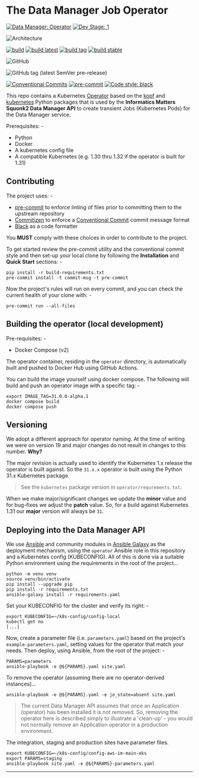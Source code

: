 # The Data Manager Job Operator

[![Data Manager: Operator](https://img.shields.io/badge/squonk2%20data%20manager-job%20operator-000000?labelColor=dc332e)]()
[![Dev Stage: 1](https://img.shields.io/badge/dev%20stage-★☆☆%20%281%29-000000?labelColor=dc332e)](https://github.com/InformaticsMatters/code-repository-development-stages)

![Architecture](https://img.shields.io/badge/architecture-amd64%20%7C%20arm64-lightgrey)

[![build](https://github.com/informaticsmatters/squonk2-data-manager-job-operator/actions/workflows/build.yaml/badge.svg)](https://github.com/informaticsmatters/squonk2-data-manager-job-operator/actions/workflows/build.yaml)
[![build latest](https://github.com/informaticsmatters/squonk2-data-manager-job-operator/actions/workflows/build-latest.yaml/badge.svg)](https://github.com/informaticsmatters/squonk2-data-manager-job-operator/actions/workflows/build-latest.yaml)
[![build tag](https://github.com/informaticsmatters/squonk2-data-manager-job-operator/actions/workflows/build-tag.yaml/badge.svg)](https://github.com/informaticsmatters/squonk2-data-manager-job-operator/actions/workflows/build-tag.yaml)
[![build stable](https://github.com/informaticsmatters/squonk2-data-manager-job-operator/actions/workflows/build-stable.yaml/badge.svg)](https://github.com/informaticsmatters/squonk2-data-manager-job-operator/actions/workflows/build-stable.yaml)

![GitHub](https://img.shields.io/github/license/informaticsmatters/squonk2-data-manager-job-operator)

![GitHub tag (latest SemVer pre-release)](https://img.shields.io/github/v/tag/informaticsmatters/squonk2-data-manager-job-operator?include_prereleases)

[![Conventional Commits](https://img.shields.io/badge/Conventional%20Commits-1.0.0-yellow.svg)](https://conventionalcommits.org)
[![pre-commit](https://img.shields.io/badge/pre--commit-enabled-brightgreen?logo=pre-commit&logoColor=white)](https://github.com/pre-commit/pre-commit)
[![Code style: black](https://img.shields.io/badge/code%20style-black-000000.svg)](https://github.com/psf/black)

This repo contains a Kubernetes [Operator] based on the [kopf] and [kubernetes]
Python packages that is used by the **Informatics Matters Squonk2 Data Manager API**
to create transient Jobs (Kubernetes Pods) for the Data Manager service.

Prerequisites: -

-   Python
-   Docker
-   A kubernetes config file
-   A compatible Kubernetes (e.g. 1.30 thru 1.32 if the operator is built for 1.31)

## Contributing
The project uses: -

- [pre-commit] to enforce linting of files prior to committing them to the
  upstream repository
- [Commitizen] to enforce a [Conventional Commit] commit message format
- [Black] as a code formatter

You **MUST** comply with these choices in order to  contribute to the project.

To get started review the pre-commit utility and the conventional commit style
and then set-up your local clone by following the **Installation** and
**Quick Start** sections: -

    pip install -r build-requirements.txt
    pre-commit install -t commit-msg -t pre-commit

Now the project's rules will run on every commit, and you can check the
current health of your clone with: -

    pre-commit run --all-files

## Building the operator (local development)
Pre-requisites: -

- Docker Compose (v2)

The operator container, residing in the `operator` directory,
is automatically built and pushed to Docker Hub using GitHub Actions.

You can build the image yourself using docker compose.
The following will build and push an operator image with a specific tag: -

    export IMAGE_TAG=31.0.0-alpha.1
    docker compose build
    docker compose push

## Versioning
We adopt a different approach for operator naming. At the time of writing
we were on version 19 and major changes do not result in changes to this
number. **Why?**

The major revision is actually used to identify the Kubernetes 1.x release the
operator is built against. So the `31.x.x` operator is built using
the Python 31.x Kubernetes package.

>   See the `kubernetes` package version in `operator/requrements.txt`.

When we make major/significant changes we update the **minor** value
and for bug-fixes we adjust the **patch** value. So, for a build against
Kubernetes 1.31 our **major** version will always be `31`.

## Deploying into the Data Manager API
We use [Ansible] and community modules in [Ansible Galaxy] as the deployment
mechanism, using the `operator` Ansible role in this repository and a
Kubernetes config (KUBECONFIG). All of this is done via a suitable Python
environment using the requirements in the root of the project...

    python -m venv venv
    source venv/bin/activate
    pip install --upgrade pip
    pip install -r requirements.txt
    ansible-galaxy install -r requirements.yaml

Set your KUBECONFIG for the cluster and verify its right: -

    export KUBECONFIG=~/k8s-config/config-local
    kubectl get no
    [...]

Now, create a parameter file (i.e. `parameters.yaml`) based on the project's
`example-parameters.yaml`, setting values for the operator that match your
needs. Then deploy, using Ansible, from the root of the project: -

    PARAMS=parameters
    ansible-playbook -e @${PARAMS}.yaml site.yaml

To remove the operator (assuming there are no operator-derived instances)...

    ansible-playbook -e @${PARAMS}.yaml -e jo_state=absent site.yaml

>   The current Data Manager API assumes that once an Application (operator)
    has been installed it is not removed. So, removing the operator here
    is described simply to illustrate a 'clean-up' - you would not
    normally remove an Application operator in a production environment.

The integration, staging and production sites have parameter files.

    export KUBECONFIG=~/k8s-config/config-aws-im-main-eks
    export PARAMS=staging
    ansible-playbook site.yaml -e @${PARAMS}-parameters.yaml

---

[ansible]: https://pypi.org/project/ansible/
[ansible galaxy]: https://galaxy.ansible.com
[black]: https://pypi.org/project/black/
[commitizen]: https://pypi.org/project/commitizen
[conventional commit]: https://www.conventionalcommits.org/en/v1.0.0/
[kopf]: https://pypi.org/project/kopf/
[kubernetes]: https://pypi.org/project/kubernetes/
[operator]: https://kubernetes.io/docs/concepts/extend-kubernetes/operator/
[pre-commit]: https://pre-commit.com
